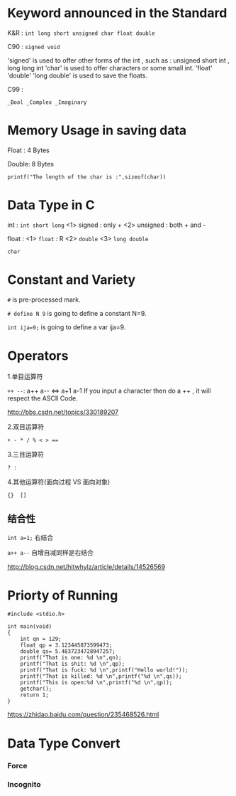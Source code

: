 # Keyword announced in the Standard

K&R :
```int long short unsigned char float double```

C90 :
```signed void```

'signed' is used to offer other forms of the int , such as : unsigned short int , long long int
'char' is used to offer characters or some small int.
'float' 'double' 'long double' is used to save the floats.

C99 :

```_Bool _Complex _Imaginary```

# Memory Usage in saving data

Float : 4 Bytes

Double: 8 Bytes

```printf("The length of the char is :",sizeof(char))```

# Data Type in C

int : ```int short long```
<1> signed : only +
<2> unsigned : both + and -

float :
<1> ```float``` : R
<2> ```double```
<3> ```long double```

```char```

# Constant and Variety

```#``` is pre-processed mark.

```# define N 9``` is going to define a constant N=9.

```int ija=9;``` is going to define a var ija=9.

# Operators

1.单目运算符

```++ --```: a++ a-- <=> a+1 a-1
If you input a character then do a ++ , it will respect the ASCII Code.

http://bbs.csdn.net/topics/330189207

2.双目运算符

```+ - * / % < > ==```

3.三目运算符

```? :```

4.其他运算符(面向过程 VS 面向对象)

```{}  []```

## 结合性

```int a=1;```  右结合

```a++ a--``` 自增自减同样是右结合

http://blog.csdn.net/hitwhylz/article/details/14526569

# Priorty of Running

```
#include <stdio.h>

int main(void)
{
    int qn = 129;
    float qp = 3.123445873599473;
    double qs= 5.4837234728947257;
    printf("That is one: %d \n",qn);
    printf("That is shit: %d \n",qp);
    printf("That is fuck: %d \n",printf("Hello world!"));
    printf("That is killed: %d \n",printf("%d \n",qs));
    printf("This is open:%d \n",printf("%d \n",qp));
    getchar();
    return 1;
}
```

https://zhidao.baidu.com/question/235468526.html

# Data Type Convert

### Force

### Incognito

